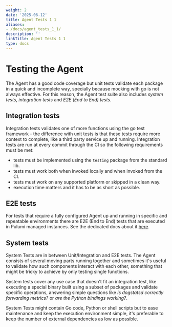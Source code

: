 ```yaml
---
weight: 2
date: '2025-06-12'
title: Agent Tests 1 1
aliases:
- /docs/agent_tests_1_1/
description: ''
linkTitle: Agent Tests 1 1
type: docs
---
```


# Testing the Agent

The Agent has a good code coverage but unit tests validate each package in a
quick and incomplete way, specially because mocking with go is not always effective.
For this reason, the Agent test suite also includes _system tests_,
_integration tests_ and _E2E (End to End) tests_.

## Integration tests

Integration tests validates one of more functions using the go test framework -
the difference with unit tests is that these tests require more context to complete,
like a third party service up and running. Integration tests are run at every
commit through the CI so the following requirements must be met:

  * tests must be implemented using the `testing` package from the standard lib.
  * tests must work both when invoked locally and when invoked from the CI.
  * tests must work on any supported platform or skipped in a clean way.
  * execution time matters and it has to be as short as possible.


## E2E tests

For tests that require a fully configured Agent up and running in specific and
repeatable environments there are E2E (End to End) tests that are executed in
Pulumi managed instances. See the dedicated docs about it [here](../../test/new-e2e/README.md).


## System tests

System Tests are in between Unit/Integration and E2E tests. The Agent consists of
several moving parts running together and sometimes it's useful to validate how such
components interact with each other, something that might be tricky to achieve by
only testing single functions.

System tests cover any use case that doesn't fit an integration test, like executing
a special binary built using a subset of packages and validate specific operations,
answering simple questions like _is dogstatsd correctly forwarding metrics?_ or
_are the Python bindings working?_.

System Tests might contain Go code, Python or shell scripts but to ease maintenance
and keep the execution environment simple, it's preferable to keep the number of
external dependencies as low as possible.
